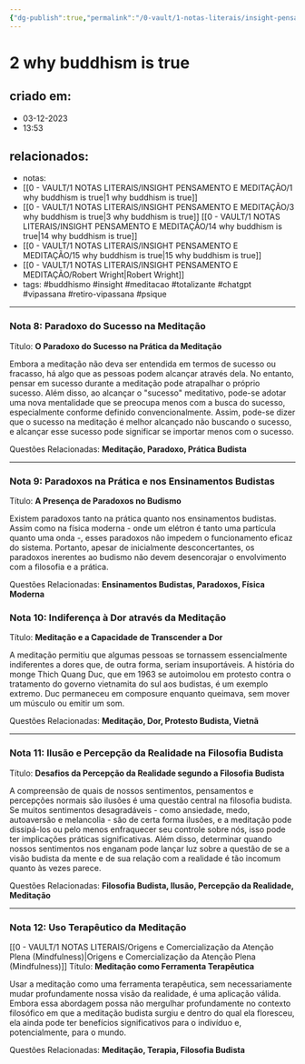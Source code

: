 ```yaml
---
{"dg-publish":true,"permalink":"/0-vault/1-notas-literais/insight-pensamento-e-meditacao/2-why-buddhism-is-true/","tags":["buddhismo","insight","meditacao","totalizante","chatgpt","vipassana","retiro-vipassana","psique"],"dgHomeLink":true,"dgShowLocalGraph":true,"dgShowFileTree":true,"dgEnableSearch":true}
---
```


# 2 why buddhism is true

## criado em: 
- 03-12-2023
- 13:53
## relacionados:
- notas: 
- [[0 - VAULT/1 NOTAS LITERAIS/INSIGHT PENSAMENTO E MEDITAÇÃO/1 why buddhism is true\|1 why buddhism is true]]
- [[0 - VAULT/1 NOTAS LITERAIS/INSIGHT PENSAMENTO E MEDITAÇÃO/3 why buddhism is true\|3 why buddhism is true]]
 [[0 - VAULT/1 NOTAS LITERAIS/INSIGHT PENSAMENTO E MEDITAÇÃO/14 why buddhism is true\|14 why buddhism is true]]
- [[0 - VAULT/1 NOTAS LITERAIS/INSIGHT PENSAMENTO E MEDITAÇÃO/15 why buddhism is true\|15 why buddhism is true]]
- [[0 - VAULT/1 NOTAS LITERAIS/INSIGHT PENSAMENTO E MEDITAÇÃO/Robert Wright\|Robert Wright]]
- tags: #buddhismo #insight #meditacao #totalizante #chatgpt #vipassana  #retiro-vipassana #psique 
---

### Nota 8: Paradoxo do Sucesso na Meditação

Título: **O Paradoxo do Sucesso na Prática da Meditação**

Embora a meditação não deva ser entendida em termos de sucesso ou fracasso, há algo que as pessoas podem alcançar através dela. No entanto, pensar em sucesso durante a meditação pode atrapalhar o próprio sucesso. Além disso, ao alcançar o "sucesso" meditativo, pode-se adotar uma nova mentalidade que se preocupa menos com a busca do sucesso, especialmente conforme definido convencionalmente. Assim, pode-se dizer que o sucesso na meditação é melhor alcançado não buscando o sucesso, e alcançar esse sucesso pode significar se importar menos com o sucesso. 

Questões Relacionadas: **Meditação, Paradoxo, Prática Budista**

---

### Nota 9: Paradoxos na Prática e nos Ensinamentos Budistas

Título: **A Presença de Paradoxos no Budismo**

Existem paradoxos tanto na prática quanto nos ensinamentos budistas. Assim como na física moderna - onde um elétron é tanto uma partícula quanto uma onda -, esses paradoxos não impedem o funcionamento eficaz do sistema. Portanto, apesar de inicialmente desconcertantes, os paradoxos inerentes ao budismo não devem desencorajar o envolvimento com a filosofia e a prática.

Questões Relacionadas: **Ensinamentos Budistas, Paradoxos, Física Moderna**

### Nota 10: Indiferença à Dor através da Meditação

Título: **Meditação e a Capacidade de Transcender a Dor**

A meditação permitiu que algumas pessoas se tornassem essencialmente indiferentes a dores que, de outra forma, seriam insuportáveis. A história do monge Thich Quang Duc, que em 1963 se autoimolou em protesto contra o tratamento do governo vietnamita do sul aos budistas, é um exemplo extremo. Duc permaneceu em composure enquanto queimava, sem mover um músculo ou emitir um som.

Questões Relacionadas: **Meditação, Dor, Protesto Budista, Vietnã**

---

### Nota 11: Ilusão e Percepção da Realidade na Filosofia Budista

Título: **Desafios da Percepção da Realidade segundo a Filosofia Budista**

A compreensão de quais de nossos sentimentos, pensamentos e percepções normais são ilusões é uma questão central na filosofia budista. Se muitos sentimentos desagradáveis - como ansiedade, medo, autoaversão e melancolia - são de certa forma ilusões, e a meditação pode dissipá-los ou pelo menos enfraquecer seu controle sobre nós, isso pode ter implicações práticas significativas. Além disso, determinar quando nossos sentimentos nos enganam pode lançar luz sobre a questão de se a visão budista da mente e de sua relação com a realidade é tão incomum quanto às vezes parece.

Questões Relacionadas: **Filosofia Budista, Ilusão, Percepção da Realidade, Meditação**

---

### Nota 12: Uso Terapêutico da Meditação

[[0 - VAULT/1 NOTAS LITERAIS/Origens e Comercialização da Atenção Plena (Mindfulness)\|Origens e Comercialização da Atenção Plena (Mindfulness)]]
Título: **Meditação como Ferramenta Terapêutica**

Usar a meditação como uma ferramenta terapêutica, sem necessariamente mudar profundamente nossa visão da realidade, é uma aplicação válida. Embora essa abordagem possa não mergulhar profundamente no contexto filosófico em que a meditação budista surgiu e dentro do qual ela floresceu, ela ainda pode ter benefícios significativos para o indivíduo e, potencialmente, para o mundo.

Questões Relacionadas: **Meditação, Terapia, Filosofia Budista**

